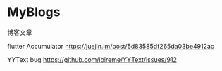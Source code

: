 # MyBlogs
博客文章


flutter Accumulator https://juejin.im/post/5d83585df265da03be4912ac


YYText bug https://github.com/ibireme/YYText/issues/912
